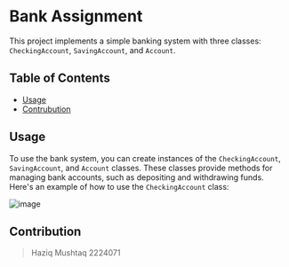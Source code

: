 # Bank Assignment

This project implements a simple banking system with three classes: `CheckingAccount`, `SavingAccount`, and `Account`.

## Table of Contents
- [Usage](#usage)
- [Contrubution](#contribution)


## Usage
To use the bank system, you can create instances of the `CheckingAccount`, `SavingAccount`, and `Account` classes. These classes provide methods for managing bank accounts, such as depositing and withdrawing funds.
Here's an example of how to use the `CheckingAccount` class:


![image](https://github.com/iamhaziq/bank/assets/147917553/62b5ce88-39ff-4ac8-8485-9a1d34e54212)


## Contribution

> Haziq Mushtaq 2224071 

